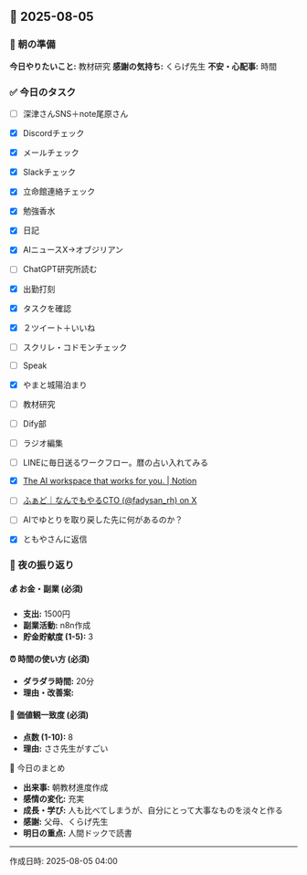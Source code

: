 ## 📅 2025-08-05

### 🌅 朝の準備
**今日やりたいこと:** 教材研究
**感謝の気持ち:** くらげ先生
**不安・心配事:** 時間

### ✅ 今日のタスク
- [ ] 深津さんSNS＋note尾原さん
- [x] Discordチェック
- [x] メールチェック
- [x] Slackチェック
- [x] 立命館連絡チェック
- [x] 勉強香水
- [x] 日記
- [x] AIニュースX→オブジリアン
- [ ] ChatGPT研究所読む
- [x] 出勤打刻
- [x] タスクを確認
- [x] ２ツイート＋いいね
- [ ] スクリレ・コドモンチェック
- [ ] Speak
- [x] やまと城陽泊まり
- [ ] 教材研究
- [ ] Dify部
- [ ] ラジオ編集
- [ ] LINEに毎日送るワークフロー。暦の占い入れてみる
- [x] [The AI workspace that works for you. | Notion](https://island-bottle-194.notion.site/AI-b5ab484f8aad4fb8a1e9f4b3a019df74?pvs=4)
- [ ] [ふぁど｜なんでもやるCTO (@fadysan_rh) on X](https://x.com/fadysan_rh/status/1952133908583285015)
- [ ] AIでゆとりを取り戻した先に何があるのか？
- [x] ともやさんに返信


### 🌙 夜の振り返り

#### 💰 お金・副業 (必須)
- **支出:** 1500円
- **副業活動:** n8n作成
- **貯金貯献度 (1-5):** 3

#### ⏰ 時間の使い方 (必須)
- **ダラダラ時間:** 20分
- **理由・改善案:** 

#### 🎯 価値観一致度 (必須)
- **点数 (1-10):** 8
- **理由:** ささ先生がすごい

📝 今日のまとめ
- **出来事:** 朝教材進度作成
- **感情の変化:** 充実
- **成長・学び:** 人も比べてしまうが、自分にとって大事なものを淡々と作る
- **感謝:** 父母、くらげ先生
- **明日の重点:** 
人間ドックで読書
---
作成日時: 2025-08-05 04:00